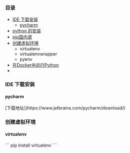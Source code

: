 ### 目录
- [IDE 下载安装](#download)
    - [pycharm](#pycharm)
- [python 的安装]()
- [pip国内源]()
- [创建虚拟环境](#env)
    - virtualenv
    - virtualenvwrapper  
    - pyenv
- [在Docker中运行Python]()
- 



<h3 id="download"/>IDE 下载安装</h3>
<h4 id="pycharm"/>pycharm</h4>
[下载地址](https://www.jetbrains.com/pycharm/download/)

<h3 id="env"/>创建虚拟环境</h3>
<h4 id="env"/>virtualenv</h4>
```
pip install virtualenv
```
